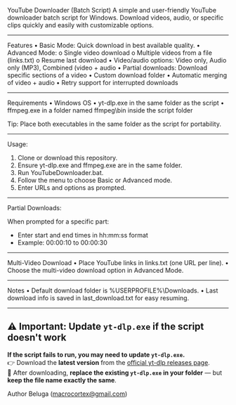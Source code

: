 
YouTube Downloader (Batch Script)
A simple and user-friendly YouTube downloader batch script for Windows. Download videos, audio, or specific clips quickly and easily with customizable options.
________________________________________
Features
•	Basic Mode: Quick download in best available quality.
•	Advanced Mode:
o	Single video download
o	Multiple videos from a file (links.txt)
o	Resume last download
•	Video/audio options: Video only, Audio only (MP3), Combined (video + audio
•	Partial downloads: Download specific sections of a video
•	Custom download folder
•	Automatic merging of video + audio
•	Retry support for interrupted downloads
________________________________________

Requirements
•	Windows OS
•	yt-dlp.exe in the same folder as the script
•	ffmpeg.exe in a folder named ffmpeg\bin inside the script folder

Tip: Place both executables in the same folder as the script for portability.

________________________________________

Usage:

1.	Clone or download this repository.
2.	Ensure yt-dlp.exe and ffmpeg.exe are in the same folder.
3.	Run YouTubeDownloader.bat.
4.	Follow the menu to choose Basic or Advanced mode.
5.	Enter URLs and options as prompted.
________________________________________

Partial Downloads:

When prompted for a specific part:
- Enter start and end times in hh:mm:ss format
- Example: 00:00:10 to 00:00:30
________________________________________

Multi-Video Download
•	Place YouTube links in links.txt (one URL per line).
•	Choose the multi-video download option in Advanced Mode.
________________________________________


Notes
•	Default download folder is %USERPROFILE%\Downloads.
•	Last download info is saved in last_download.txt for easy resuming.
________________________________________

## ⚠️ Important: Update `yt-dlp.exe` if the script doesn't work

**If the script fails to run, you may need to update `yt-dlp.exe`.**  
👉 Download the **latest version** from the [official yt-dlp releases page](https://github.com/yt-dlp/yt-dlp/releases).  
🔁 After downloading, **replace the existing `yt-dlp.exe` in your folder** — but **keep the file name exactly the same**.



Author Beluga (macrocortex@gmail.com)
